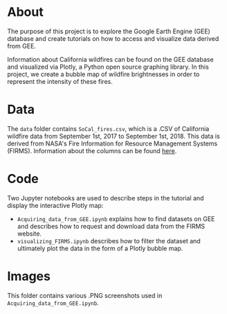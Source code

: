# About

The purpose of this project is to explore the Google Earth Engine (GEE) database and create tutorials on how to access and visualize data derived from GEE.

Information about California wildfires can be found on the GEE database and visualized via Plotly, a Python open source graphing library. In this project, we create a bubble map of wildfire brightnesses in order to represent the intensity of these fires.

# Data

The `data` folder contains `SoCal_fires.csv`, which is a .CSV of California wildfire data from September 1st, 2017 to September 1st, 2018. This data is derived from NASA's Fire Information for Resource Management Systems (FIRMS). Information about the columns can be found [here](https://earthdata.nasa.gov/earth-observation-data/near-real-time/firms/c6-mcd14dl).

# Code

Two Jupyter notebooks are used to describe steps in the tutorial and display the interactive Plotly map:
- `Acquiring_data_from_GEE.ipynb` explains how to find datasets on GEE and describes how to  request and download data from the FIRMS website.
- `visualizing_FIRMS.ipynb` describes how to filter the dataset and ultimately plot the data in the form of a Plotly bubble map.

# Images

This folder contains various .PNG screenshots used in `Acquiring_data_from_GEE.ipynb`.
